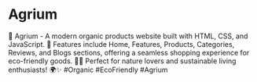 # Agrium
🌿 Agrium - A modern organic products website built with HTML, CSS, and JavaScript. 🚀 Features include Home, Features, Products, Categories, Reviews, and Blogs sections, offering a seamless shopping experience for eco-friendly goods. 🌱💚 Perfect for nature lovers and sustainable living enthusiasts! 🌍✨ #Organic #EcoFriendly #Agrium
